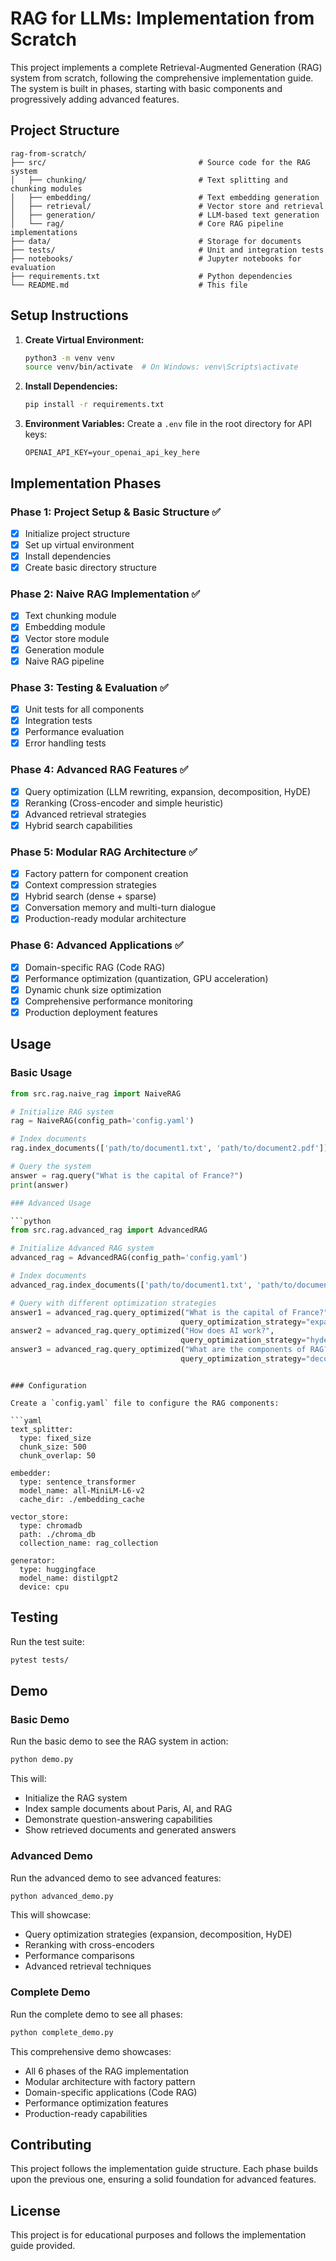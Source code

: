 # RAG for LLMs: Implementation from Scratch

This project implements a complete Retrieval-Augmented Generation (RAG) system from scratch, following the comprehensive implementation guide. The system is built in phases, starting with basic components and progressively adding advanced features.

## Project Structure

```
rag-from-scratch/
├── src/                                  # Source code for the RAG system
│   ├── chunking/                         # Text splitting and chunking modules
│   ├── embedding/                        # Text embedding generation
│   ├── retrieval/                        # Vector store and retrieval
│   ├── generation/                       # LLM-based text generation
│   └── rag/                              # Core RAG pipeline implementations
├── data/                                 # Storage for documents
├── tests/                                # Unit and integration tests
├── notebooks/                            # Jupyter notebooks for evaluation
├── requirements.txt                      # Python dependencies
└── README.md                             # This file
```

## Setup Instructions

1. **Create Virtual Environment:**
   ```bash
   python3 -m venv venv
   source venv/bin/activate  # On Windows: venv\Scripts\activate
   ```

2. **Install Dependencies:**
   ```bash
   pip install -r requirements.txt
   ```

3. **Environment Variables:**
   Create a `.env` file in the root directory for API keys:
   ```
   OPENAI_API_KEY=your_openai_api_key_here
   ```

## Implementation Phases

### Phase 1: Project Setup & Basic Structure ✅
- [x] Initialize project structure
- [x] Set up virtual environment
- [x] Install dependencies
- [x] Create basic directory structure

### Phase 2: Naive RAG Implementation ✅
- [x] Text chunking module
- [x] Embedding module
- [x] Vector store module
- [x] Generation module
- [x] Naive RAG pipeline

### Phase 3: Testing & Evaluation ✅
- [x] Unit tests for all components
- [x] Integration tests
- [x] Performance evaluation
- [x] Error handling tests

### Phase 4: Advanced RAG Features ✅
- [x] Query optimization (LLM rewriting, expansion, decomposition, HyDE)
- [x] Reranking (Cross-encoder and simple heuristic)
- [x] Advanced retrieval strategies
- [x] Hybrid search capabilities

### Phase 5: Modular RAG Architecture ✅
- [x] Factory pattern for component creation
- [x] Context compression strategies
- [x] Hybrid search (dense + sparse)
- [x] Conversation memory and multi-turn dialogue
- [x] Production-ready modular architecture

### Phase 6: Advanced Applications ✅
- [x] Domain-specific RAG (Code RAG)
- [x] Performance optimization (quantization, GPU acceleration)
- [x] Dynamic chunk size optimization
- [x] Comprehensive performance monitoring
- [x] Production deployment features

## Usage

### Basic Usage

```python
from src.rag.naive_rag import NaiveRAG

# Initialize RAG system
rag = NaiveRAG(config_path='config.yaml')

# Index documents
rag.index_documents(['path/to/document1.txt', 'path/to/document2.pdf'])

# Query the system
answer = rag.query("What is the capital of France?")
print(answer)

### Advanced Usage

```python
from src.rag.advanced_rag import AdvancedRAG

# Initialize Advanced RAG system
advanced_rag = AdvancedRAG(config_path='config.yaml')

# Index documents
advanced_rag.index_documents(['path/to/document1.txt', 'path/to/document2.pdf'])

# Query with different optimization strategies
answer1 = advanced_rag.query_optimized("What is the capital of France?", 
                                      query_optimization_strategy="expansion")
answer2 = advanced_rag.query_optimized("How does AI work?", 
                                      query_optimization_strategy="hyde")
answer3 = advanced_rag.query_optimized("What are the components of RAG?", 
                                      query_optimization_strategy="decomposition")
```
```

### Configuration

Create a `config.yaml` file to configure the RAG components:

```yaml
text_splitter:
  type: fixed_size
  chunk_size: 500
  chunk_overlap: 50

embedder:
  type: sentence_transformer
  model_name: all-MiniLM-L6-v2
  cache_dir: ./embedding_cache

vector_store:
  type: chromadb
  path: ./chroma_db
  collection_name: rag_collection

generator:
  type: huggingface
  model_name: distilgpt2
  device: cpu
```

## Testing

Run the test suite:

```bash
pytest tests/
```

## Demo

### Basic Demo
Run the basic demo to see the RAG system in action:

```bash
python demo.py
```

This will:
- Initialize the RAG system
- Index sample documents about Paris, AI, and RAG
- Demonstrate question-answering capabilities
- Show retrieved documents and generated answers

### Advanced Demo
Run the advanced demo to see advanced features:

```bash
python advanced_demo.py
```

This will showcase:
- Query optimization strategies (expansion, decomposition, HyDE)
- Reranking with cross-encoders
- Performance comparisons
- Advanced retrieval techniques

### Complete Demo
Run the complete demo to see all phases:

```bash
python complete_demo.py
```

This comprehensive demo showcases:
- All 6 phases of the RAG implementation
- Modular architecture with factory pattern
- Domain-specific applications (Code RAG)
- Performance optimization features
- Production-ready capabilities

## Contributing

This project follows the implementation guide structure. Each phase builds upon the previous one, ensuring a solid foundation for advanced features.

## License

This project is for educational purposes and follows the implementation guide provided. 